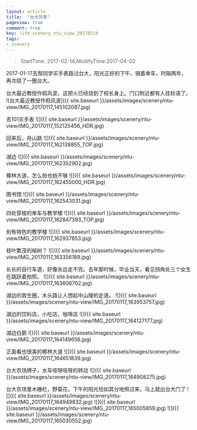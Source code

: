 ```yaml
---
layout: article
title:  "台大风景"
pageview: true
comment: true
key: life_scenery_ntu_view_20170214
tags:
- scenery
---
```


> StartTime: 2017-02-14,ModifyTime:2017-04-02

2017-01-17去帮同学买手表路过台大，阳光正好的下午，骑着单车，时隔两年，再次绕了一圈台大。  

<!---more--->

台大最近教授作假风波，这把火已经烧到了校长身上。门口附近都有人挂标语了。
![台大最近教授作假风波]({{ site.baseurl }}/assets/images/scenery/ntu-view/IMG_20170117_145102087.jpg)

去101买手表
![]({{ site.baseurl }}/assets/images/scenery/ntu-view/IMG_20170117_152125456_HDR.jpg)

回来后，舟山路
![]({{ site.baseurl }}/assets/images/scenery/ntu-view/IMG_20170117_162138855_TOP.jpg)

湖边
![]({{ site.baseurl }}/assets/images/scenery/ntu-view/IMG_20170117_162352902.jpg)

椰林大道，怎么拍也拍不够
![]({{ site.baseurl }}/assets/images/scenery/ntu-view/IMG_20170117_162455000_HDR.jpg)

图书馆
![]({{ site.baseurl }}/assets/images/scenery/ntu-view/IMG_20170117_162543031.jpg)

四处穿梭的单车与教学楼
![]({{ site.baseurl }}/assets/images/scenery/ntu-view/IMG_20170117_162847393_TOP.jpg)

别有特色的教学楼
![]({{ site.baseurl }}/assets/images/scenery/ntu-view/IMG_20170117_162937853.jpg)

枝叶繁茂的榕树？
![]({{ site.baseurl }}/assets/images/scenery/ntu-view/IMG_20170117_163356189.jpg)

长长的自行车道，好像永远走不完。去年那时候，毕业当天，看见拐角处三个女生在跳跃着拍照。
![]({{ site.baseurl }}/assets/images/scenery/ntu-view/IMG_20170117_163606702.jpg)

湖边的救生圈，木头路让人想起中山陵的走道。
![]({{ site.baseurl }}/assets/images/scenery/ntu-view/IMG_20170117_163953757.jpg)

湖边的饮料店，小吃店，咖啡店
![]({{ site.baseurl }}/assets/images/scenery/ntu-view/IMG_20170117_164127177.jpg)

湖边白鹅
![]({{ site.baseurl }}/assets/images/scenery/ntu-view/IMG_20170117_164149656.jpg)

正面看也很美的椰林大道
![]({{ site.baseurl }}/assets/images/scenery/ntu-view/IMG_20170117_164651839.jpg)

台大农场牌子，水车吱呀吱呀的转动
![]({{ site.baseurl }}/assets/images/scenery/ntu-view/IMG_20170117_164908275.jpg)

台大农场里木栅栏，野菊花，下午的阳光恰如其分地照过来，马上就出台大门了
![]({{ site.baseurl }}/assets/images/scenery/ntu-view/IMG_20170117_164949832.jpg)
![]({{ site.baseurl }}/assets/images/scenery/ntu-view/IMG_20170117_165005859.jpg)
![]({{ site.baseurl }}/assets/images/scenery/ntu-view/IMG_20170117_165030552.jpg)
